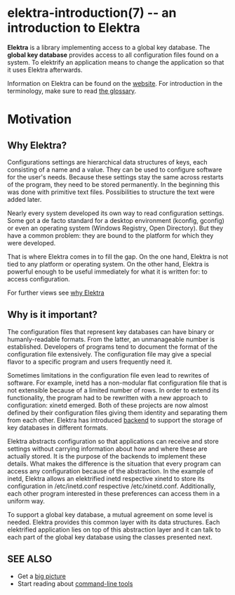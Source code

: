 # elektra-introduction(7) -- an introduction to Elektra

**Elektra** is a library implementing access to a global key database.
The **global key database** provides access to all configuration
files found on a system. To elektrify an application means to change
the application so that it uses Elektra afterwards.

Information on Elektra can be found on the
[website](https://www.libelektra.org).
For introduction in the terminology, make sure to read
[the glossary](elektra-glossary.md).

# Motivation

## Why Elektra?

Configurations settings are hierarchical data
structures of keys, each consisting of a name and a value. They can be
used to configure software for the user's needs. Because these settings
stay the same across restarts of the program, they need to be stored
permanently. In the beginning this was done with primitive text files.
Possibilities to structure the text were added later.

Nearly every system developed its own way to read configuration settings.
Some got a de facto standard for a desktop environment (kconfig,
gconfig) or even an operating system (Windows Registry, Open Directory).
But they have a common problem: they are bound to the platform for which
they were developed.

That is where Elektra comes in to fill the gap. On the one hand,
Elektra is not tied to any platform or operating system. On the other
hand, Elektra is powerful enough to be useful immediately for what it
is written for: to access configuration.

For further views see [why Elektra](/doc/WHY.md)

## Why is it important?

The configuration files that represent key databases can have binary
or humanly-readable formats. From the latter, an unmanageable number
is established. Developers of programs tend to document the format of
the configuration file extensively. The configuration file may give a
special flavor to a specific program and users frequently need it.

Sometimes limitations in the configuration file even lead to rewrites
of software. For example, inetd has a non-modular flat configuration
file that is not extensible because of a limited number of rows.
In order to extend its functionality, the program had to be rewritten
with a new approach to configuration: xinetd emerged. Both of these
projects are now almost defined by their configuration files giving them
identity and separating them from each other. Elektra has introduced
[backend](elektra-backends.md) to support the storage of key databases in different
formats.

Elektra abstracts configuration so that applications can receive and
store settings without carrying information about how and where these
are actually stored. It is the purpose of the backends to implement
these details. What makes the difference is the situation that
every program can access any configuration because of the abstraction.
In the example of inetd, Elektra allows an elektrified inetd respective
xinetd to store its configuration in /etc/inetd.conf respective
/etc/xinetd.conf. Additionally, each other program interested in these
preferences can access them in a uniform way.

To support a global key database, a mutual agreement on some level is
needed. Elektra provides this common layer with its data structures.
Each elektrified application lies on top of this abstraction layer and
it can talk to each part of the global key database using the classes
presented next.

## SEE ALSO

- Get a [big picture](../BIGPICTURE.md)
- Start reading about [command-line tools](kdb-introduction.md)
